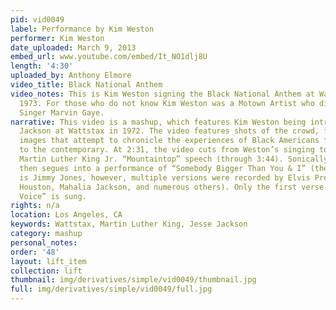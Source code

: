 ```yaml
---
pid: vid0049
label: Performance by Kim Weston
performer: Kim Weston
date_uploaded: March 9, 2013
embed_url: www.youtube.com/embed/It_NO1dlj8U
length: '4:30'
uploaded_by: Anthony Elmore
video_title: Black National Anthem
video_notes: This is Kim Weston signing the Black National Anthem at Watts Stax in
  1973. For those who do not know Kim Weston was a Motown Artist who did a duet with
  Singer Marvin Gaye.
narrative: This video is a mashup, which features Kim Weston being introduced by Jesse
  Jackson at Wattstax in 1972. The video features shots of the crowd, followed by
  images that attempt to chronicle the experiences of Black Americans from slavery
  to the contemporary. At 2:31, the video cuts from Weston’s singing to a clip of
  Martin Luther King Jr. “Mountaintop” speech (through 3:44). Sonically, the video
  then segues into a performance of “Somebody Bigger Than You & I” (the performer
  is Jimmy Jones, however, multiple versions were recorded by Elvis Presley, Whitney
  Houston, Mahalia Jackson, and numerous others). Only the first verse of “Lift Every
  Voice” is sung.
rights: n/a
location: Los Angeles, CA
keywords: Wattstax, Martin Luther King, Jesse Jackson
category: mashup
personal_notes: 
order: '48'
layout: lift_item
collection: lift
thumbnail: img/derivatives/simple/vid0049/thumbnail.jpg
full: img/derivatives/simple/vid0049/full.jpg
---
```

